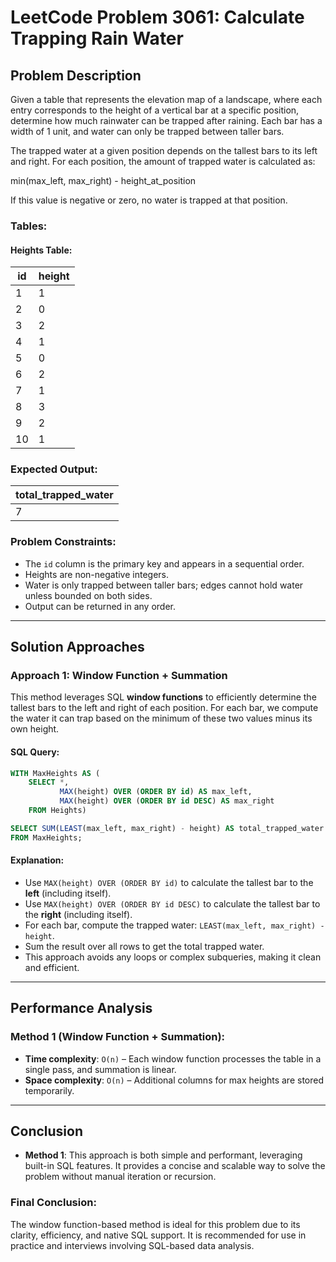 # LeetCode Problem 3061: Calculate Trapping Rain Water

## Problem Description

Given a table that represents the elevation map of a landscape, where each entry corresponds to the height of a vertical bar at a specific position, determine how much rainwater can be trapped after raining. Each bar has a width of 1 unit, and water can only be trapped between taller bars.

The trapped water at a given position depends on the tallest bars to its left and right. For each position, the amount of trapped water is calculated as:

min(max_left, max_right) - height_at_position

If this value is negative or zero, no water is trapped at that position.

### Tables:

#### Heights Table:

| id | height |
|----|--------|
| 1  | 1      |
| 2  | 0      |
| 3  | 2      |
| 4  | 1      |
| 5  | 0      |
| 6  | 2      |
| 7  | 1      |
| 8  | 3      |
| 9  | 2      |
| 10 | 1      |

### Expected Output:

| total_trapped_water |
|---------------------|
| 7                   |

### Problem Constraints:
- The `id` column is the primary key and appears in a sequential order.
- Heights are non-negative integers.
- Water is only trapped between taller bars; edges cannot hold water unless bounded on both sides.
- Output can be returned in any order.

---

## Solution Approaches

### Approach 1: Window Function + Summation

This method leverages SQL **window functions** to efficiently determine the tallest bars to the left and right of each position. For each bar, we compute the water it can trap based on the minimum of these two values minus its own height.

#### SQL Query:
```sql
WITH MaxHeights AS (
    SELECT *, 
           MAX(height) OVER (ORDER BY id) AS max_left, 
           MAX(height) OVER (ORDER BY id DESC) AS max_right
    FROM Heights)

SELECT SUM(LEAST(max_left, max_right) - height) AS total_trapped_water 
FROM MaxHeights;
```

#### Explanation:
- Use `MAX(height) OVER (ORDER BY id)` to calculate the tallest bar to the **left** (including itself).
- Use `MAX(height) OVER (ORDER BY id DESC)` to calculate the tallest bar to the **right** (including itself).
- For each bar, compute the trapped water: `LEAST(max_left, max_right) - height`.
- Sum the result over all rows to get the total trapped water.
- This approach avoids any loops or complex subqueries, making it clean and efficient.

---

## Performance Analysis

### Method 1 (Window Function + Summation):

- **Time complexity**: `O(n)` – Each window function processes the table in a single pass, and summation is linear.
- **Space complexity**: `O(n)` – Additional columns for max heights are stored temporarily.

---

## Conclusion

- **Method 1**: This approach is both simple and performant, leveraging built-in SQL features. It provides a concise and scalable way to solve the problem without manual iteration or recursion.

### Final Conclusion:
The window function-based method is ideal for this problem due to its clarity, efficiency, and native SQL support. It is recommended for use in practice and interviews involving SQL-based data analysis.
